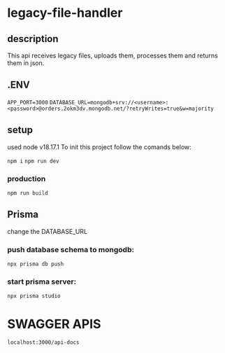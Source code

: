 # legacy-file-handler

## description
This api receives legacy files, uploads them, processes them and returns them in json.

## .ENV
`` APP_PORT=3000 ``
`` DATABASE_URL=mongodb+srv://<username>:<password>@orders.2okm3dv.mongodb.net/?retryWrites=true&w=majority ``


## setup
used node v18.17.1
To init this project follow the comands below:

`` npm i ``
`` npm run dev ``

### production
`` npm run build ``


## Prisma 

change the DATABASE_URL

### push database schema to mongodb:
`` npx prisma db push ``

### start prisma server:
`` npx prisma studio ``

# SWAGGER APIS
`` localhost:3000/api-docs ``



